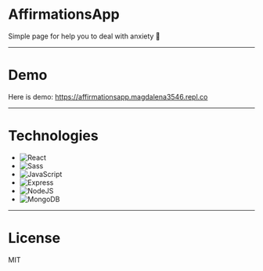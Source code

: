 # AffirmationsApp

Simple page for help you to deal with anxiety :blossom:

---

#  Demo
Here is demo: https://affirmationsapp.magdalena3546.repl.co

---

# Technologies

- ![React](https://img.shields.io/badge/-React-black?style=flat-square&logo=react)
- ![Sass](https://img.shields.io/badge/-Sass-black?style=flat-square&logo=Sass&logoColor=pink)
- ![JavaScript](https://img.shields.io/badge/-JavaScript-black?style=flat-square&logo=javascript)
- ![Express](https://img.shields.io/badge/-Express-black?style=flat-square&logo=express)
- ![NodeJS](https://img.shields.io/badge/-NodeJS-black?style=flat-square&logo=nodejs)
- ![MongoDB](https://img.shields.io/badge/-MongoDB-black?style=flat-square&logo=mongodb)
---

# License

MIT

